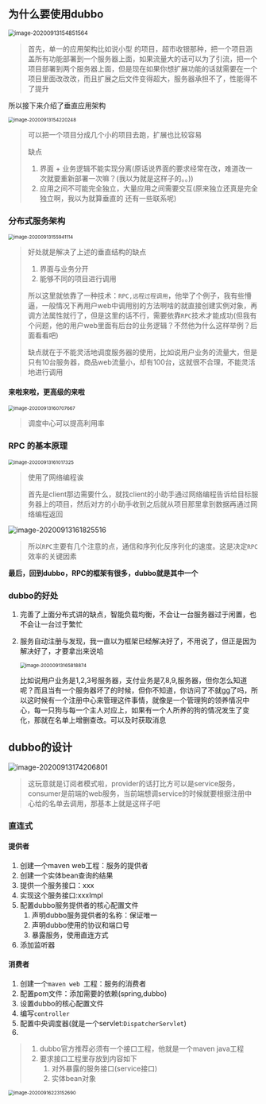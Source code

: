 ## 为什么要使用dubbo

<img src="C:\Users\zbr\AppData\Roaming\Typora\typora-user-images\image-20200913154851564.png" alt="image-20200913154851564" style="zoom:80%;" />

> 首先，单一的应用架构比如说小型 的项目，超市收银那种，把一个项目涵盖所有功能部署到一个服务器上面，如果流量大的话可以为了引流，把一个项目部署到两个服务器上面，但是现在如果你想扩展功能的话就需要在一个项目里面改改改，而且扩展之后文件变得超大，服务器承担不了，性能得不了提升

所以接下来介绍了垂直应用架构

<img src="C:\Users\zbr\AppData\Roaming\Typora\typora-user-images\image-20200913154220248.png" alt="image-20200913154220248" style="zoom:67%;" />

> 可以把一个项目分成几个小的项目去跑，扩展也比较容易
>
> 缺点
>
> 1. 界面 + 业务逻辑不能实现分离(原话说界面的要求经常在改，难道改一次就要重新部署一次嘛？(我以为就是这样子的。。))
> 2. 应用之间不可能完全独立，大量应用之间需要交互(原来独立还真是完全独立啊，我以为就算垂直的 还有一些联系呢)

### 分布式服务架构

<img src="C:\Users\zbr\AppData\Roaming\Typora\typora-user-images\image-20200913155941114.png" alt="image-20200913155941114" style="zoom:67%;" />

> 好处就是解决了上述的垂直结构的缺点
>
> 1. 界面与业务分开
> 2. 能够不同的项目进行调用
>
> 所以这里就依靠了一种技术：`RPC,远程过程调用`，他举了个例子，我有些懵逼，一般情况下再用户web中调用别的方法啊啥的就直接创建实例对象，再调方法属性就行了，但是这里的话不行，需要依靠`RPC`技术才能成功(但我有个问题，他的用户web里面有后台的业务逻辑？不然他为什么这样举例？后面看看吧)
>
> 缺点就在于不能灵活地调度服务器的使用，比如说用户业务的流量大，但是只有10台服务器，商品web流量小，却有100台，这就很不合理，不能灵活地进行调用

#### 来啦来啦，更高级的来啦

<img src="C:\Users\zbr\AppData\Roaming\Typora\typora-user-images\image-20200913160707667.png" alt="image-20200913160707667" style="zoom:67%;" />

> 调度中心可以提高利用率

### RPC 的基本原理

<img src="C:\Users\zbr\AppData\Roaming\Typora\typora-user-images\image-20200913161017325.png" alt="image-20200913161017325" style="zoom:67%;" />

> 使用了网络编程诶
>
> 首先是client那边需要什么，就找client的小助手通过网络编程告诉给目标服务器上的项目，然后对方的小助手收到之后就从项目那里拿到数据再通过网络编程返回

![image-20200913161825516](C:\Users\zbr\AppData\Roaming\Typora\typora-user-images\image-20200913161825516.png)

> 所以`RPC`主要有几个注意的点，通信和序列化反序列化的速度。这是决定`RPC`效率的关键因素

**最后，回到dubbo，RPC的框架有很多，dubbo就是其中一个**





### dubbo的好处

1. 完善了上面分布式讲的缺点，智能负载均衡，不会让一台服务器过于闲置，也不会让一台过于繁忙

2. 服务自动注册与发现，我一直以为框架已经解决好了，不用说了，但正是因为解决好了，才要拿出来说哈

   <img src="C:\Users\zbr\AppData\Roaming\Typora\typora-user-images\image-20200913165818874.png" alt="image-20200913165818874" style="zoom:67%;" />

   比如说用户业务是1,2,3号服务器，支付业务是7,8,9,服务器，但你怎么知道呢？而且当有一个服务器坏了的时候，但你不知道，你访问了不就gg了吗，所以这时候有一个注册中心来管理这件事情，就像是一个管理狗的领养情况中心，每一只狗与每一个主人对应上，如果有一个人所养的狗的情况发生了变化，那就在名单上增删查改。可以及时获取消息

## 



## dubbo的设计

![image-20200913174206801](C:\Users\zbr\AppData\Roaming\Typora\typora-user-images\image-20200913174206801.png)

> 这玩意就是订阅者模式啦，provider的话打比方可以是service服务，consumer是前端的web服务，当前端想调service的时候就要根据注册中心给的名单去调用，那基本上就是这样子吧

### 直连式

#### 提供者

1. 创建一个maven web工程：服务的提供者
2. 创建一个实体bean查询的结果
3. 提供一个服务接口：xxx
4. 实现这个服务接口:xxxImpl
5. 配置dubbo服务提供者的核心配置文件
   1. 声明dubbo服务提供者的名称：保证唯一
   2. 声明dubbo使用的协议和端口号
   3. 暴露服务，使用直连方式
6. 添加监听器

#### 消费者

1. 创建一个`maven web `工程：服务的消费者
2. 配置pom文件：添加需要的依赖(spring,dubbo)
3. 设置dubbo的核心配置文件
4. 编写`controller`
5. 配置中央调度器(就是一个servlet:`DispatcherServlet`)
6.  



> 1. dubbo官方推荐必须有一个接口工程，他就是一个maven java工程
> 2. 要求接口工程里存放到内容如下
>    1. 对外暴露的服务接口(service接口)
>    2. 实体bean对象
>
> 

<img src="C:\Users\zbr\AppData\Roaming\Typora\typora-user-images\image-20200916223152690.png" alt="image-20200916223152690" style="zoom:67%;" />
